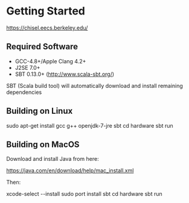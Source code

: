 
# Getting Started

https://chisel.eecs.berkeley.edu/

## Required Software

- GCC-4.8+/Apple Clang 4.2+
- J2SE 7.0+
- SBT 0.13.0+ (http://www.scala-sbt.org/)

SBT (Scala build tool) will automatically download and install remaining 
dependencies

## Building on Linux

sudo apt-get install gcc g++ openjdk-7-jre sbt
cd hardware
sbt run


## Building on MacOS

Download and install Java from here:

https://java.com/en/download/help/mac_install.xml

Then:

xcode-select --install
sudo port install sbt
cd hardware
sbt run


